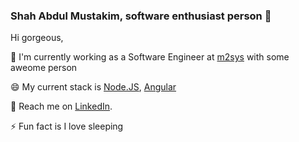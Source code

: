 ### Shah Abdul Mustakim, software enthusiast person 👋

Hi gorgeous,

🔭 I'm currently working as a Software Engineer at [m2sys](https://www.m2sys.com/) with some aweome person

😄 My current stack is [Node.JS](https://nodejs.org/), [Angular](https://angular.io/)

💬 Reach me on [LinkedIn](https://linkedin.com/in/mustakim).

⚡ Fun fact is I love sleeping


<!--
🔭 I’m currently working on Angular and Node
🌱 I’m currently learning Nrwl and 
👯 I’m looking to collaborate on ...
🤔 I’m looking for help with ...
💬 Ask me about ...
📫 How to reach me: 
😄 Pronouns: ...
⚡ Fun fact: .

-->

